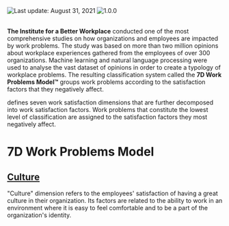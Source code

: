<div align="left">
   <img id="last-update-badge" src="https://img.shields.io/badge/%F0%9F%93%85%20Last%20update%20-%20August%2031%2C%202021-blue.svg" alt="Last update: August 31, 2021" /> <img src="https://img.shields.io/badge/ %E2%9C%94%20Taxonomy%20version%20-%201.0.0-yellow.svg" alt="1.0.0"/>
</div>
<br/>

__The Institute for a Better Workplace__ conducted one of the most comprehensive studies on how organizations and employees are impacted by work problems. The study was based on more than two million opinions about workplace experiences gathered from the employees of over 300 organizations. Machine learning and natural language processing were used to analyse the vast dataset of opinions in order to create a typology of workplace problems. The resulting classification system called the __7D Work Problems Model™__ groups work problems according to the satisfaction factors that they negatively affect.


defines seven work satisfaction dimensions that are further decomposed into work satisfaction factors. Work problems that constitute the lowest level of classification are assigned to the satisfaction factors they most negatively affect.

# 7D Work Problems Model

## [Culture](dimensions/culture.md)

"Culture" dimension refers to the employees' satisfaction of having a great culture in their organization. Its factors are related to the ability to work in an environment where it is easy to feel comfortable and to be a part of the organization's identity.




